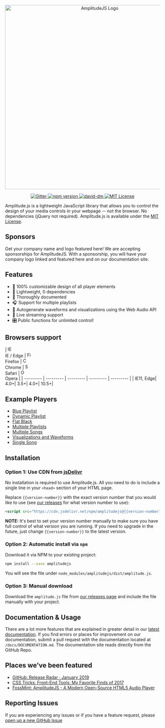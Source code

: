 <p align="center">
	<a href="https://521dimensions.com/open-source/amplitudejs" target="_blank">
		<img src="https://521dimensions.com/img/open-source/amplitudejs/AmplitudeLogo-WithSlogan.svg" width="600" alt="AmplitudeJS Logo">
	</a>
</p>
<p align="center">
	<a href="https://gitter.im/521dimensions/amplitudejs" target="_blank">
		<img src="https://badges.gitter.im/gitterHQ/gitter.svg" alt="Gitter">
	</a>
	<a href="https://www.npmjs.com/package/amplitudejs" target="_blank">
		<img src="https://badge.fury.io/js/amplitudejs.svg" alt="npm version">
	</a>
	<a href="https://david-dm.org/521dimensions/amplitudejs" target="_blank">
		<img src="https://david-dm.org/521dimensions/amplitudejs.svg" alt="david-dm">
	</a>
	<a href="https://raw.githubusercontent.com/521dimensions/amplitudejs/master/LICENSE" target="_blank">
		<img src="https://521dimensions.com/img/open-source/amplitudejs/license.svg" alt="MIT License">
	</a>
</p>

Amplitude.js is a lightweight JavaScript library that allows you to control the design of your media controls in your webpage -- not the browser. No dependencies (jQuery not required). Amplitude.js is available under the [MIT License](https://raw.githubusercontent.com/521dimensions/amplitudejs/master/LICENSE).

## Sponsors

Get your company name and logo featured here! We are accepting sponsorships for AmplitudeJS. With a sponsorship, you will have your company logo linked and featured here and on our documentation site.

## Features
* 🎨 100% customizable design of all player elements
* 🚀 Lightweight, 0 dependencies
* 📕 Thoroughly documented
* 🎧 Support for multiple playlists
* 🌊 Autogenerate waveforms and visualizations using the Web Audio API
* 🎤 Live streaming support
* 🎛 Public functions for unlimited control!


## Browsers support

| <img src="https://raw.githubusercontent.com/godban/browsers-support-badges/master/src/images/edge.png" alt="IE / Edge" width="16px" height="16px" /></br>IE / Edge | <img src="https://raw.githubusercontent.com/godban/browsers-support-badges/master/src/images/firefox.png" alt="Firefox" width="16px" height="16px" /></br>Firefox | <img src="https://raw.githubusercontent.com/godban/browsers-support-badges/master/src/images/chrome.png" alt="Chrome" width="16px" height="16px" /></br>Chrome |
<img src="https://raw.githubusercontent.com/godban/browsers-support-badges/master/src/images/safari.png" alt="Safari" width="16px" height="16px" /></br>Safari | <img src="https://raw.githubusercontent.com/godban/browsers-support-badges/master/src/images/opera.png" alt="Opera" width="16px" height="16px" /></br>Opera |
| --------- | --------- | --------- | --------- | --------- |
| IE11, Edge| 4.0+| 3.5+| 4.0+| 10.5+|

## Example Players

* [Blue Playlist](https://codepen.io/521dimensions/pen/BbXmJX)
* [Dynamic Playlist](https://codepen.io/521dimensions/pen/wZKajG)
* [Flat Black](https://codepen.io/521dimensions/pen/WWQwRw)
* [Multiple Playlists](https://codepen.io/521dimensions/pen/JVYXBe)
* [Multiple Songs](https://codepen.io/521dimensions/pen/QPjNYv)
* [Visualizations and Waveforms](https://codepen.io/521dimensions/pen/ZZOXXG)
* [Single Song](https://codepen.io/521dimensions/pen/OGyJyW)


## Installation

### Option 1: Use CDN from [jsDelivr](https://cdn.jsdelivr.net/npm/amplitudejs/)
No installation is required to use Amplitude.js. All you need to do is include a single line in your `<head>` section of your HTML page.

Replace `{{version-number}}` with the exact version number that you would like to use (see [our releases](https://github.com/521dimensions/amplitudejs/releases) for what version number to use):
```html
<script src="https://cdn.jsdelivr.net/npm/amplitudejs@{{version-number}}/dist/amplitude.js"></script>
```
**NOTE:** It's best to set your version number manually to make sure you have full control of what version you are running. If you need to upgrade in the future, just change `{{version-number}}` to the latest version.


### Option 2: Automatic install via `npm`
Download it via NPM to your existing project:
```sh
npm install --save amplitudejs
```

You will see the file under `node_modules/amplitudejs/dist/amplitude.js`.

### Option 3: Manual download
Download the `amplitude.js` file from [our releases page](https://github.com/521dimensions/amplitudejs/releases) and include the file manually with your project.


## Documentation & Usage
There are a lot more features that are explained in greater detail in our [latest documentation](https://521dimensions.com/open-source/amplitudejs/docs). If you find errors or places for improvement on our documentation, submit a pull request with the documentation located at `/docs/DOCUMENTATION.md`. The documentation site reads directly from the GitHub Repo.

## Places we've been featured
* [GitHub: Release Radar · January 2019](https://www.notion.so/521dimensions/Update-Readme-to-reflect-current-player-and-marketing-eb4c411db5ef4bddbc6db4ccf9c2687f#dcc9e424f1ea48f1906aa0a80ca5f09d)
* [CSS Tricks: Front-End Tools: My Favorite Finds of 2017](https://css-tricks.com/front-end-tools-favorite-finds-2017/)
* [FossMint: AmplitudeJS - A Modern Open-Source HTML5 Audio Player](https://www.fossmint.com/amplitudejs-html5-audio-player-with-playlist/)

## Reporting Issues

If you are experiencing any issues or if you have a feature request, please [open up a new GitHub Issue](https://github.com/521dimensions/amplitudejs/issues/new/choose)

